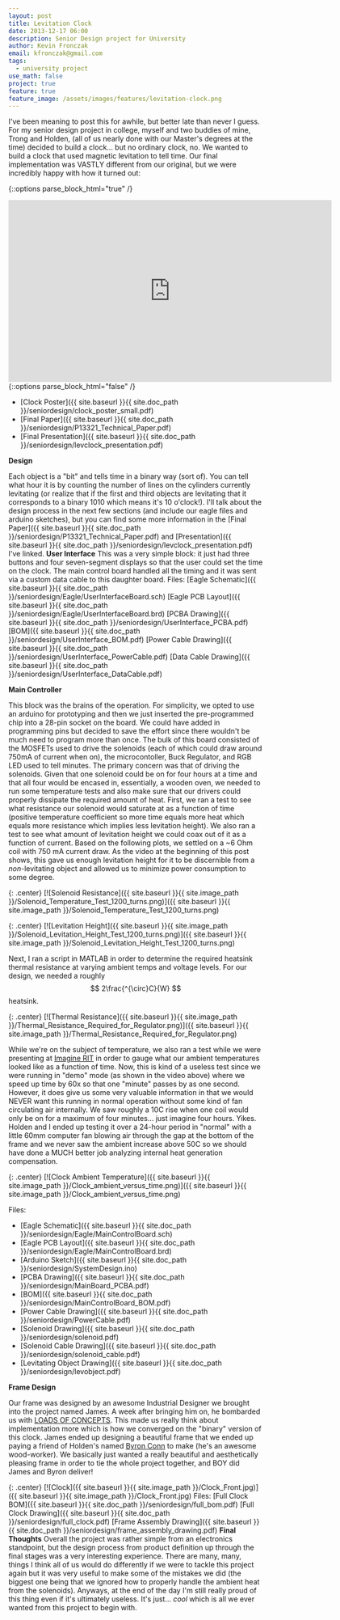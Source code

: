 ```yaml
---
layout: post
title: Levitation Clock
date: 2013-12-17 06:00
description: Senior Design project for University
author: Kevin Fronczak
email: kfronczak@gmail.com
tags:
  - university project
use_math: false
project: true
feature: true
feature_image: /assets/images/features/levitation-clock.png
---
```


I've been meaning to post this for awhile, but better late than never I guess. For my senior design project in college, myself and two buddies of mine, Trong and Holden, (all of us nearly done with our Master's degrees at the time) decided to build a clock... but no ordinary clock, no. We wanted to build a clock that used magnetic levitation to tell time. Our final implementation was VASTLY different from our original, but we were incredibly happy with how it turned out:

{::options parse_block_html="true" /}
<iframe width="640" height="360" src="https://www.youtube.com/embed/4bEvRd7E-bg" frameborder="0" allowfullscreen></iframe>
{::options parse_block_html="false" /}


* [Clock Poster]({{ site.baseurl }}{{ site.doc_path }}/seniordesign/clock_poster_small.pdf)
* [Final Paper]({{ site.baseurl }}{{ site.doc_path }}/seniordesign/P13321_Technical_Paper.pdf)
* [Final Presentation]({{ site.baseurl }}{{ site.doc_path }}/seniordesign/levclock_presentation.pdf) 


**Design**

Each object is a "bit" and tells time in a binary way (sort of). You can tell what hour it is by counting the number of lines on the cylinders currently levitating (or realize that if the first and third objects are levitating that it corresponds to a binary 1010 which means it's 10 o'clock!). I'll talk about the design process in the next few sections (and include our eagle files and arduino sketches), but you can find some more information in the [Final Paper]({{ site.baseurl }}{{ site.doc_path }}/seniordesign/P13321_Technical_Paper.pdf) and [Presentation]({{ site.baseurl }}{{ site.doc_path }}/seniordesign/levclock_presentation.pdf) I've linked. **User Interface** This was a very simple block: it just had three buttons and four seven-segment displays so that the user could set the time on the clock. The main control board handled all the timing and it was sent via a custom data cable to this daughter board. Files: [Eagle Schematic]({{ site.baseurl }}{{ site.doc_path }}/seniordesign/Eagle/UserInterfaceBoard.sch) [Eagle PCB Layout]({{ site.baseurl }}{{ site.doc_path }}/seniordesign/Eagle/UserInterfaceBoard.brd) [PCBA Drawing]({{ site.baseurl }}{{ site.doc_path }}/seniordesign/UserInterface_PCBA.pdf) [BOM]({{ site.baseurl }}{{ site.doc_path }}/seniordesign/UserInterface_BOM.pdf) [Power Cable Drawing]({{ site.baseurl }}{{ site.doc_path }}/seniordesign/UserInterface_PowerCable.pdf) [Data Cable Drawing]({{ site.baseurl }}{{ site.doc_path }}/seniordesign/UserInterface_DataCable.pdf) 

**Main Controller**

This block was the brains of the operation. For simplicity, we opted to use an arduino for prototyping and then we just inserted the pre-programmed chip into a 28-pin socket on the board. We could have added in programming pins but decided to save the effort since there wouldn't be much need to program more than once. The bulk of this board consisted of the MOSFETs used to drive the solenoids (each of which could draw around 750mA of current when on), the microcontoller, Buck Regulator, and RGB LED used to tell minutes. The primary concern was that of driving the solenoids. Given that one solenoid could be on for four hours at a time and that all four would be encased in, essentially, a wooden oven, we needed to run some temperature tests and also make sure that our drivers could properly dissipate the required amount of heat. First, we ran a test to see what resistance our solenoid would saturate at as a function of time (positive temperature coefficient so more time equals more heat which equals more resistance which implies less levitation height). We also ran a test to see what amount of levitation height we could coax out of it as a function of current. Based on the following plots, we settled on a ~6 Ohm coil with 750 mA current draw. As the video at the beginning of this post shows, this gave us enough levitation height for it to be discernible from a _non_-levitating object and allowed us to minimize power consumption to some degree. 

{: .center}
[![Solenoid Resistance]({{ site.baseurl }}{{ site.image_path }}/Solenoid_Temperature_Test_1200_turns.png)]({{ site.baseurl }}{{ site.image_path }}/Solenoid_Temperature_Test_1200_turns.png) 

{: .center}
[![Levitation Height]({{ site.baseurl }}{{ site.image_path }}/Solenoid_Levitation_Height_Test_1200_turns.png)]({{ site.baseurl }}{{ site.image_path }}/Solenoid_Levitation_Height_Test_1200_turns.png)

Next, I ran a script in MATLAB in order to determine the required heatsink thermal resistance at varying ambient temps and voltage levels. For our design, we needed a roughly $$ 2\frac{^{\circ}C}{W} $$ heatsink. 

{: .center}
[![Thermal Resistance]({{ site.baseurl }}{{ site.image_path }}/Thermal_Resistance_Required_for_Regulator.png)]({{ site.baseurl }}{{ site.image_path }}/Thermal_Resistance_Required_for_Regulator.png)

While we're on the subject of temperature, we also ran a test while we were presenting at [Imagine RIT](http://www.rit.edu/imagine/) in order to gauge what our ambient temperatures looked like as a function of time. Now, this is kind of a useless test since we were running in "demo" mode (as shown in the video above) where we speed up time by 60x so that one "minute" passes by as one second. However, it does give us some very valuable information in that we would NEVER want this running in normal operation without some kind of fan circulating air internally. We saw roughly a 10C rise when one coil would only be on for a maximum of four minutes... just imagine four hours. Yikes. Holden and I ended up testing it over a 24-hour period in "normal" with a little 60mm computer fan blowing air through the gap at the bottom of the frame and we never saw the ambient increase above 50C so we should have done a MUCH better job analyzing internal heat generation compensation. 

{: .center}
[![Clock Ambient Temperature]({{ site.baseurl }}{{ site.image_path }}/Clock_ambient_versus_time.png)]({{ site.baseurl }}{{ site.image_path }}/Clock_ambient_versus_time.png)

Files:

* [Eagle Schematic]({{ site.baseurl }}{{ site.doc_path }}/seniordesign/Eagle/MainControlBoard.sch)
* [Eagle PCB Layout]({{ site.baseurl }}{{ site.doc_path }}/seniordesign/Eagle/MainControlBoard.brd)
* [Arduino Sketch]({{ site.baseurl }}{{ site.doc_path }}/seniordesign/SystemDesign.ino)
* [PCBA Drawing]({{ site.baseurl }}{{ site.doc_path }}/seniordesign/MainBoard_PCBA.pdf)
* [BOM]({{ site.baseurl }}{{ site.doc_path }}/seniordesign/MainControlBoard_BOM.pdf)
* [Power Cable Drawing]({{ site.baseurl }}{{ site.doc_path }}/seniordesign/PowerCable.pdf)
* [Solenoid Drawing]({{ site.baseurl }}{{ site.doc_path }}/seniordesign/solenoid.pdf)
* [Solenoid Cable Drawing]({{ site.baseurl }}{{ site.doc_path }}/seniordesign/solenoid_cable.pdf)
* [Levitating Object Drawing]({{ site.baseurl }}{{ site.doc_path }}/seniordesign/levobject.pdf)

**Frame Design**

Our frame was designed by an awesome Industrial Designer we brought into the project named James. A week after bringing him on, he bombarded us with [LOADS OF CONCEPTS](http://edge.rit.edu/edge/P13321/public/MSD%20I/Concept%20Design/Concept%20Drawings). This made us really think about implementation more which is how we converged on the "binary" version of this clock. James ended up designing a beautiful frame that we ended up paying a friend of Holden's named [Byron Conn](http://byronconn.com/) to make (he's an awesome wood-worker). We basically just wanted a really beautiful and aesthetically pleasing frame in order to tie the whole project together, and BOY did James and Byron deliver! 

{: .center}
[![Clock]({{ site.baseurl }}{{ site.image_path }}/Clock_Front.jpg)]({{ site.baseurl }}{{ site.image_path }}/Clock_Front.jpg) Files: [Full Clock BOM]({{ site.baseurl }}{{ site.doc_path }}/seniordesign/full_bom.pdf) [Full Clock Drawing]({{ site.baseurl }}{{ site.doc_path }}/seniordesign/full_clock.pdf) [Frame Assembly Drawing]({{ site.baseurl }}{{ site.doc_path }}/seniordesign/frame_assembly_drawing.pdf) **Final Thoughts** Overall the project was rather simple from an electronics standpoint, but the design process from product definition up through the final stages was a very interesting experience. There are many, many, things I think all of us would do differently if we were to tackle this project again but it was very useful to make some of the mistakes we did (the biggest one being that we ignored how to properly handle the ambient heat from the solenoids). Anyways, at the end of the day I'm still really proud of this thing even if it's ultimately useless. It's just... _cool_ which is all we ever wanted from this project to begin with.